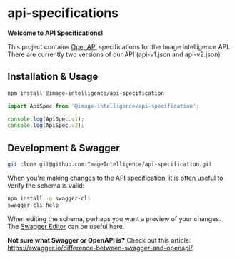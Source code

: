 # api-specifications

**Welcome to API Specifications!**

This project contains [OpenAPI](https://www.openapis.org/) specifications for the Image Intelligence API. There are currently two versions of our API (api-v1.json and api-v2.json).

## Installation & Usage

```bash
npm install @image-intelligence/api-specification
```

```js
import ApiSpec from '@image-intelligence/api-specification';

console.log(ApiSpec.v1);
console.log(ApiSpec.v2);
```

## Development & Swagger

```bash
git clone git@github.com:ImageIntelligence/api-specification.git
```

When you're making changes to the API specification, it is often useful to verify the schema is valid:

```bash
npm install -g swagger-cli
swagger-cli help
```

When editing the schema, perhaps you want a preview of your changes. The [Swagger Editor](https://swagger.io/swagger-editor/) can be useful here.

**Not sure what Swagger or OpenAPI is?** Check out this article: https://swagger.io/difference-between-swagger-and-openapi/

